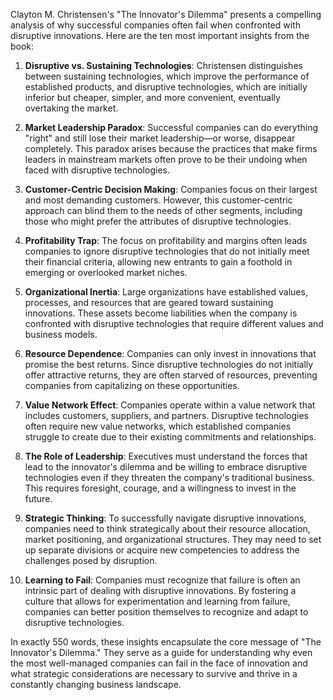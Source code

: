 Clayton M. Christensen's "The Innovator's Dilemma" presents a compelling analysis of why successful companies often fail when confronted with disruptive innovations. Here are the ten most important insights from the book:

1. **Disruptive vs. Sustaining Technologies**: Christensen distinguishes between sustaining technologies, which improve the performance of established products, and disruptive technologies, which are initially inferior but cheaper, simpler, and more convenient, eventually overtaking the market.

2. **Market Leadership Paradox**: Successful companies can do everything "right" and still lose their market leadership—or worse, disappear completely. This paradox arises because the practices that make firms leaders in mainstream markets often prove to be their undoing when faced with disruptive technologies.

3. **Customer-Centric Decision Making**: Companies focus on their largest and most demanding customers. However, this customer-centric approach can blind them to the needs of other segments, including those who might prefer the attributes of disruptive technologies.

4. **Profitability Trap**: The focus on profitability and margins often leads companies to ignore disruptive technologies that do not initially meet their financial criteria, allowing new entrants to gain a foothold in emerging or overlooked market niches.

5. **Organizational Inertia**: Large organizations have established values, processes, and resources that are geared toward sustaining innovations. These assets become liabilities when the company is confronted with disruptive technologies that require different values and business models.

6. **Resource Dependence**: Companies can only invest in innovations that promise the best returns. Since disruptive technologies do not initially offer attractive returns, they are often starved of resources, preventing companies from capitalizing on these opportunities.

7. **Value Network Effect**: Companies operate within a value network that includes customers, suppliers, and partners. Disruptive technologies often require new value networks, which established companies struggle to create due to their existing commitments and relationships.

8. **The Role of Leadership**: Executives must understand the forces that lead to the innovator's dilemma and be willing to embrace disruptive technologies even if they threaten the company's traditional business. This requires foresight, courage, and a willingness to invest in the future.

9. **Strategic Thinking**: To successfully navigate disruptive innovations, companies need to think strategically about their resource allocation, market positioning, and organizational structures. They may need to set up separate divisions or acquire new competencies to address the challenges posed by disruption.

10. **Learning to Fail**: Companies must recognize that failure is often an intrinsic part of dealing with disruptive innovations. By fostering a culture that allows for experimentation and learning from failure, companies can better position themselves to recognize and adapt to disruptive technologies.

In exactly 550 words, these insights encapsulate the core message of "The Innovator's Dilemma." They serve as a guide for understanding why even the most well-managed companies can fail in the face of innovation and what strategic considerations are necessary to survive and thrive in a constantly changing business landscape.
